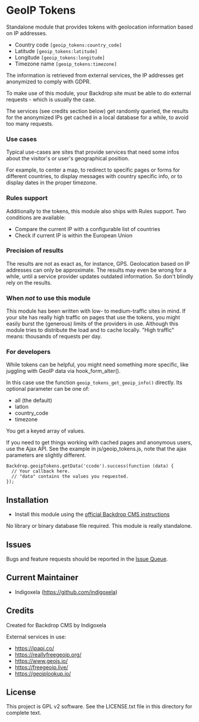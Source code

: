 # GeoIP Tokens

Standalone module that provides tokens with geolocation information based on
IP addresses.

- Country code `[geoip_tokens:country_code]`
- Latitude `[geoip_tokens:latitude]`
- Longitude `[geoip_tokens:longitude]`
- Timezone name `[geoip_tokens:timezone]`

The information is retrieved from external services, the IP addresses get 
anonymized to comply with GDPR.

To make use of this module, your Backdrop site must be able to do external
requests - which is usually the case.

The services (see credits section below) get randomly queried, the results for
the anonymized IPs get cached in a local database for a while, to avoid too
many requests.

### Use cases

Typical use-cases are sites that provide services that need some infos about
the visitor's or user's geographical position.

For example, to center a map, to redirect to specific pages or forms for 
different countries, to display messages with country specific info, or to 
display dates in the proper timezone.

### Rules support

Additionally to the tokens, this module also ships with Rules support.
Two conditions are available:

- Compare the current IP with a configurable list of countries
- Check if current IP is within the European Union

### Precision of results

The results are not as exact as, for instance, GPS. Geolocation based on IP
addresses can only be approximate. The results may even be wrong for a
while, until a service provider updates outdated information. So don't blindly 
rely on the results.

### When _not_ to use this module

This module has been written with low- to medium-traffic sites in mind. If your 
site has really high traffic on pages that use the tokens, you might easily 
burst the (generous) limits of the providers in use. Although this module tries 
to distribute the load and to cache locally. "High traffic" means: thousands of
requests per day.

### For developers

While tokens can be helpful, you might need something more specific, like
juggling with GeoIP data via hook_form_alter().

In this case use the function `geoip_tokens_get_geoip_info()` directly. Its
optional parameter can be one of:

- all (the default)
- latlon
- country_code
- timezone

You get a keyed array of values.

If you need to get things working with cached pages and anonymous users, use the
Ajax API. See the example in js/geoip_tokens.js, note that the ajax
parameters are slightly different.

```
Backdrop.geoipTokens.getData('ccode').success(function (data) {
  // Your callback here.
  // "data" contains the values you requested.
});
```


## Installation

- Install this module using the
  [official Backdrop CMS instructions](https://backdropcms.org/guide/modules)

No library or binary database file required. This module is really
standalone.


## Issues

Bugs and feature requests should be reported in the
 [Issue Queue](https://github.com/backdrop-contrib/geoip_tokens/issues).


## Current Maintainer

- Indigoxela (https://github.com/indigoxela)


## Credits

Created for Backdrop CMS by Indigoxela

External services in use:

- https://ipapi.co/
- https://reallyfreegeoip.org/
- https://www.geojs.io/
- https://freegeoip.live/
- https://geoiplookup.io/


## License

This project is GPL v2 software. See the LICENSE.txt file in this directory for complete text.
